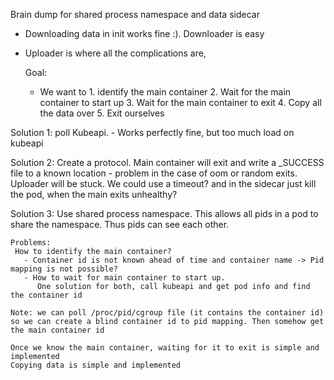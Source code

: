 Brain dump for shared process namespace and data sidecar

 - Downloading data in init works fine :). Downloader is easy
 - Uploader is where all the complications are,
   
   Goal:
     - We want to 1. identify the main container
                  2. Wait for the main container to start up
                  3. Wait for the main container to exit
                  4. Copy all the data over
                  5. Exit ourselves

  Solution 1:
     poll Kubeapi.
     - Works perfectly fine, but too much load on kubeapi

  Solution 2:
    Create a protocol. Main container will exit and write a _SUCCESS file to a known location
    - problem in the case of oom or random exits. Uploader will be stuck. We could use a timeout? and in the sidecar just kill the pod, when the main exits unhealthy?

  Solution 3:
    Use shared process namespace. This allows all pids in a pod to share the namespace. Thus pids can see each other.

    Problems:
     How to identify the main container?
       - Container id is not known ahead of time and container name -> Pid mapping is not possible?
       - How to wait for main container to start up.
          One solution for both, call kubeapi and get pod info and find the container id
       
    Note: we can poll /proc/pid/cgroup file (it contains the container id) so we can create a blind container id to pid mapping. Then somehow get the main container id

    Once we know the main container, waiting for it to exit is simple and implemented
    Copying data is simple and implemented
     

